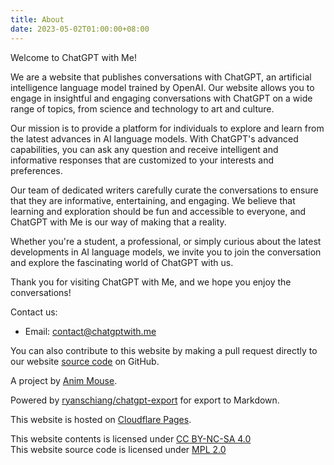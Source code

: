 ```yaml
---
title: About
date: 2023-05-02T01:00:00+08:00
---
```

Welcome to ChatGPT with Me!

We are a website that publishes conversations with ChatGPT, an artificial intelligence language model trained by OpenAI. Our website allows you to engage in insightful and engaging conversations with ChatGPT on a wide range of topics, from science and technology to art and culture.

Our mission is to provide a platform for individuals to explore and learn from the latest advances in AI language models. With ChatGPT's advanced capabilities, you can ask any question and receive intelligent and informative responses that are customized to your interests and preferences.

Our team of dedicated writers carefully curate the conversations to ensure that they are informative, entertaining, and engaging. We believe that learning and exploration should be fun and accessible to everyone, and ChatGPT with Me is our way of making that a reality.

Whether you're a student, a professional, or simply curious about the latest developments in AI language models, we invite you to join the conversation and explore the fascinating world of ChatGPT with us.

Thank you for visiting ChatGPT with Me, and we hope you enjoy the conversations!

Contact us:
* Email: [contact@chatgptwith.me](mailto:contact@chatgptwith.me)

You can also contribute to this website by making a pull request directly to our website [source code](https://github.com/AnimMouse/ChatGPT-with-Me-Website) on GitHub.

A project by [Anim Mouse](https://www.animmouse.com).

Powered by [ryanschiang/chatgpt-export](https://github.com/ryanschiang/chatgpt-export) for export to Markdown.

This website is hosted on [Cloudflare Pages](https://pages.cloudflare.com).

This website contents is licensed under [CC BY-NC-SA 4.0](https://creativecommons.org/licenses/by-nc-sa/4.0/)\
This website source code is licensed under [MPL 2.0](https://www.mozilla.org/en-US/MPL/2.0/)